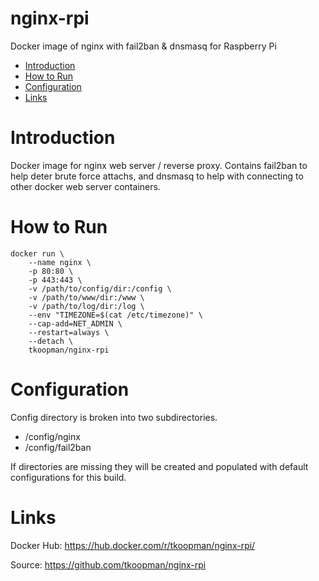 # nginx-rpi
Docker image of nginx with fail2ban &amp; dnsmasq for Raspberry Pi

- [Introduction](#introduction)
- [How to Run](#howtorun)
- [Configuration](#config)
- [Links](#links)

# Introduction
Docker image for nginx web server / reverse proxy. Contains fail2ban to help deter brute force attachs, and dnsmasq to help with connecting to other docker web server containers.

# How to Run
```shell
docker run \
    --name nginx \
    -p 80:80 \
    -p 443:443 \
    -v /path/to/config/dir:/config \
    -v /path/to/www/dir:/www \
    -v /path/to/log/dir:/log \
    --env "TIMEZONE=$(cat /etc/timezone)" \
    --cap-add=NET_ADMIN \
    --restart=always \
    --detach \
    tkoopman/nginx-rpi
```

# Configuration
Config directory is broken into two subdirectories.
* /config/nginx
* /config/fail2ban

If directories are missing they will be created and populated with default configurations for this build.

# Links
Docker Hub: https://hub.docker.com/r/tkoopman/nginx-rpi/

Source: https://github.com/tkoopman/nginx-rpi

